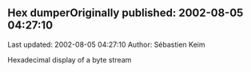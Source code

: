 ## Hex dumperOriginally published: 2002-08-05 04:27:10 
Last updated: 2002-08-05 04:27:10 
Author: Sébastien Keim 
 
Hexadecimal display of a byte stream